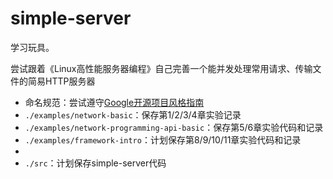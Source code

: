 # simple-server
学习玩具。

尝试跟着《Linux高性能服务器编程》自己完善一个能并发处理常用请求、传输文件的简易HTTP服务器

- 命名规范：尝试遵守[Google开源项目风格指南](https://zh-google-styleguide.readthedocs.io/en/latest)
- `./examples/network-basic`：保存第1/2/3/4章实验记录
- `./examples/network-programming-api-basic`：保存第5/6章实验代码和记录
- `./examples/framework-intro`：计划保存第8/9/10/11章实验代码和记录
- 
- `./src`：计划保存simple-server代码
